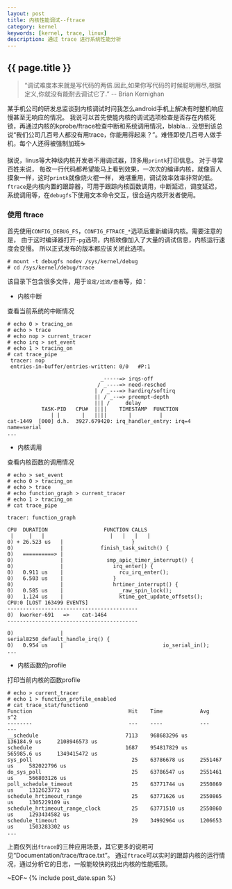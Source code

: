 ```yaml
---
layout: post
title: 内核性能调试--ftrace
category: kernel
keywords: [kernel, trace, linux]
description: 通过 trace 进行系统性能分析
---
```


## {{ page.title }}
> “调试难度本来就是写代码的两倍.因此,如果你写代码的时候聪明用尽,根据定义,你就没有能耐去调试它了.”
> -- Brian Kernighan

某手机公司的研发总监谈到内核调试时问我怎么android手机上解决有时整机响应慢甚至无响应的情况。
我说可以首先使能内核的调试选项检查是否存在内核死锁，再通过内核的kprobe/ftrace检查中断和系统调用情况，blabla...
没想到该总说“我们公司几百号人都没有用trace，你能用得起来？”。难怪即使几百号人做手机，每个人还得被强制加班☕

据说，linus等大神级内核开发者不用调试器，顶多用`printk`打印信息。 对于寻常百姓来说，
每改一行代码都希望能马上看到效果，一次次的编译内核，就像盲人摸象一样，这时`printk`就像烧火棍一样，
难堪重用，调试效率效率非常的低。`ftrace`是内核内置的跟踪器，可用于跟踪内核函数调用，中断延迟，调度延迟，
系统调用等，在`debugfs`下使用文本命令交互，很合适内核开发者使用。

### 使用 ftrace
首先使用`CONFIG_DEBUG_FS`，`CONFIG_FTRACE_*`选项后重新编译内核。需要注意的是，
由于这时编译器打开`-pg`选项，内核映像加入了大量的调试信息，内核运行速度会变慢。
所以正式发布的版本都应该关闭此选项。

	# mount -t debugfs nodev /sys/kernel/debug
	# cd /sys/kernel/debug/trace

该目录下包含很多文件，用于`设定/过滤/查看`等，如：

* 内核中断

查看当前系统的中断情况

	# echo 0 > tracing_on
	# echo > trace
	# echo nop > current_tracer
	# echo irq > set_event
	# echo 1 > tracing_on
	# cat trace_pipe
	 tracer: nop
	 entries-in-buffer/entries-written: 0/0   #P:1
	
	                              _-----=> irqs-off
	                             / _----=> need-resched
	                            | / _---=> hardirq/softirq
	                            || / _--=> preempt-depth
	                            ||| /     delay
	           TASK-PID   CPU#  ||||    TIMESTAMP  FUNCTION
	              | |       |   ||||       |         |
	cat-1449  [000] d.h.  3927.679420: irq_handler_entry: irq=4 name=serial
	...


* 内核调用

查看内核函数的调用情况

    # echo > set_event
	# echo 0 > tracing_on
	# echo > trace
    # echo function_graph > current_tracer
	# echo 1 > tracing_on
	# cat trace_pipe

	tracer: function_graph
	
	CPU  DURATION                  FUNCTION CALLS
	 |     |   |                     |   |   |   |
	0) + 26.523 us   |                      }
	0)               |            finish_task_switch() {
	0)   ==========> |
	0)               |              smp_apic_timer_interrupt() {
	0)               |                irq_enter() {
	0)   0.911 us    |                  rcu_irq_enter();
	0)   6.503 us    |                }
	0)               |                hrtimer_interrupt() {
	0)   0.585 us    |                  _raw_spin_lock();
	0)   1.124 us    |                  ktime_get_update_offsets();
	CPU:0 [LOST 163499 EVENTS]
	------------------------------------------
	0)  kworker-691   =>    cat-1464   
	------------------------------------------

	0)               |                              serial8250_default_handle_irq() {
	0)   0.954 us    |                                io_serial_in();
	...


* 内核函数的profile

打印当前内核的函数profile

	# echo > current_tracer
	# echo 1 > function_profile_enabled
	# cat trace_stat/function0 
	Function                               Hit    Time            Avg             s^2
	--------                               ---    ----            ---             ---
	__schedule                            7113    968683296 us     136184.9 us     2108946573 us 
	schedule                              1687    954817829 us     565985.6 us     1349415472 us 
	sys_poll                                25    63786678 us     2551467 us     582022796 us 
	do_sys_poll                             25    63786547 us     2551461 us     566803126 us 
	poll_schedule_timeout                   25    63771744 us     2550869 us     1312623772 us 
	schedule_hrtimeout_range                25    63771626 us     2550865 us     1305229109 us 
	schedule_hrtimeout_range_clock          25    63771510 us     2550860 us     1293434582 us 
	schedule_timeout                        29    34992964 us     1206653 us     1503283302 us 
	...

上面仅列出`ftrace`的三种应用场景，其它更多的说明可见<q>Documentation/trace/ftrace.txt</q>。
通过`ftrace`可以实时的跟踪内核的运行情况，通过分析它的日志，一般能较快的找出内核的性能瓶颈。

~EOF~ {% include post_date.span %}
